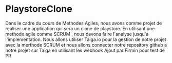 # PlaystoreClone
Dans le cadre du cours de  Methodes Agiles, nous avons comme projet de realiser une application qui sera un clone de playstore. En utilisant une methode agile comme SCRUM , nous devons faire l'analyse jusqu'a l'implementation.
Nous allons utiliser Taiga.io pour la gestion de notre projet avec la merthode SCRUM et nous allons connecter notre repository github a notre projet sur Taiga en utilisant les webhook
Ajout par Firmin pour test de PR
